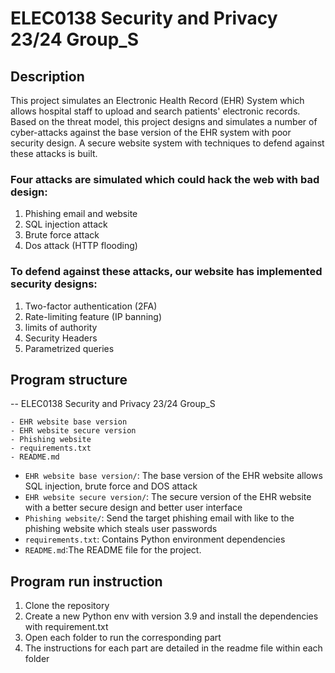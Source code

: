 # ELEC0138 Security and Privacy 23/24 Group_S

## Description
This project simulates an Electronic Health Record (EHR) System which allows hospital staff to upload and search patients' electronic records. Based on the threat model, this project designs and simulates a number of cyber-attacks against the base version of the EHR system with poor security design. A secure website system with techniques to defend against these attacks is built.

### Four attacks are simulated which could hack the web with bad design:  
1. Phishing email and website
2. SQL injection attack
3. Brute force attack
4. Dos attack (HTTP flooding)

### To defend against these attacks, our website has implemented security designs:
1. Two-factor authentication (2FA)
2. Rate-limiting feature (IP banning)
3. limits of authority
4. Security Headers
5. Parametrized queries

## Program structure
-- ELEC0138 Security and Privacy 23/24 Group_S
```
- EHR website base version
- EHR website secure version
- Phishing website
- requirements.txt
- README.md
```
- `EHR website base version/`: The base version of the EHR website allows SQL injection, brute force and DOS attack
- `EHR website secure version/`: The secure version of the EHR website with a better secure design and better user interface
- `Phishing website/`: Send the target phishing email with like to the phishing website which steals user passwords
- `requirements.txt`: Contains Python environment dependencies
- `README.md`:The README file for the project.

## Program run instruction
1. Clone the repository
2. Create a new Python env with version 3.9 and install the dependencies with requirement.txt
3. Open each folder to run the corresponding part
4. The instructions for each part are detailed in the readme file within each folder
 

